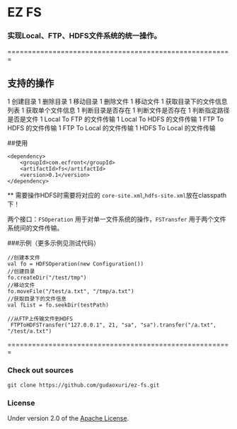 EZ FS
===
### 实现Local、FTP、HDFS文件系统的统一操作。

 =======================================================

## 支持的操作
1 创建目录
1 删除目录
1 移动目录
1 删除文件
1 移动文件
1 获取目录下的文件信息列表
1 获取单个文件信息
1 判断目录是否存在
1 判断文件是否存在
1 判断指定路径是否是文件
1 Local To FTP 的文件传输
1 Local To HDFS 的文件传输
1 FTP To HDFS 的文件传输
1 FTP To Local 的文件传输
1 HDFS To Local 的文件传输

##使用

    <dependency>
        <groupId>com.ecfront</groupId>
        <artifactId>fs</artifactId>
        <version>0.1</version>
    </dependency>

** 需要操作HDFS时需要将对应的 `core-site.xml`,`hdfs-site.xml`放在classpath下！

两个接口：`FSOperation` 用于对单一文件系统的操作，`FSTransfer` 用于两个文件系统间的文件传输。

###示例（更多示例见测试代码）

    //创建本文件
    val fo = HDFSOperation(new Configuration())
    //创建目录
    fo.createDir("/test/tmp")
    //移动文件
    fo.moveFile("/test/a.txt", "/tmp/a.txt")
    //获取目录下的文件信息
    val fList = fo.seekDir(testPath)

    //从FTP上传输文件到HDFS
     FTPToHDFSTransfer("127.0.0.1", 21, "sa", "sa").transfer("/a.txt", "/test/a.txt")


=======================================================


### Check out sources
`git clone https://github.com/gudaoxuri/ez-fs.git`

### License

Under version 2.0 of the [Apache License][].

[Apache License]: http://www.apache.org/licenses/LICENSE-2.0

